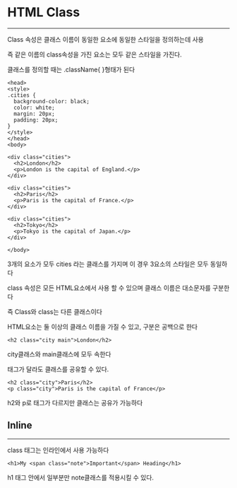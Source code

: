 # HTML Class
-------------

Class 속성은 클래스 이름이 동일한 요소에 동일한 스타일을 정의하는데 사용

즉 같은 이름의 class속성을 가진 요소는 모두 같은 스타일을 가진다.

클래스를 정의할 때는 .className{ }형태가 된다

```
<head>
<style>
.cities {
  background-color: black;
  color: white;
  margin: 20px;
  padding: 20px;
}
</style>
</head>
<body>

<div class="cities">
  <h2>London</h2>
  <p>London is the capital of England.</p>
</div>

<div class="cities">
  <h2>Paris</h2>
  <p>Paris is the capital of France.</p>
</div>

<div class="cities">
  <h2>Tokyo</h2>
  <p>Tokyo is the capital of Japan.</p>
</div>

</body>
```
3개의 요소가 모두 cities 라는 클래스를 가지며 이 경우 3요소의 스타일은 모두 동일하다

class 속성은 모든 HTML요소에서 사용 할 수 있으며 클래스 이름은 대소문자를 구분한다

즉 Class와 class는 다른 클래스이다

HTML요소는 둘 이상의 클래스 이름을 가질 수 있고, 구분은 공백으로 한다

```
<h2 class="city main">London</h2>
```
city클래스와 main클래스에 모두 속한다

태그가 달라도 클래스를 공유할 수 있다.

```
<h2 class="city">Paris</h2>
<p class="city">Paris is the capital of France</p>
```
h2와 p로 태그가 다르지만 클래스는 공유가 가능하다


## Inline
---------------

class 태그는 인라인에서 사용 가능하다

```
<h1>My <span class="note">Important</span> Heading</h1>
```

h1 태그 안에서 일부분만 note클래스를 적용시킬 수 있다.

